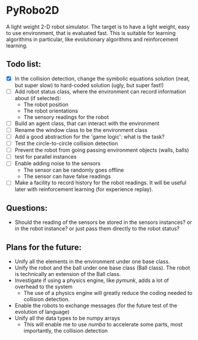 # PyRobo2D
A light weight 2-D robot simulator.
The target is to have a light weight, easy to use environment, that is evaluated fast. This is suitable for learning algorithms in particular,
like evolutionary algorithms and reinforcement learning.

## Todo list:
* [X] In the collision detection, change the symbolic equations solution (neat, but super slow) to hard-coded solution (ugly, but super fast!)
* [ ] Add robot status class, where the environment can record information about (if selected):
    * The robot position
    * The robot orientations
    * The sensory readings for the robot
* [ ] Build an agent class, that can interact with the environment
* [ ] Rename the window class to be the environment class
* [ ] Add a good abstraction for the 'game logic': what is the task?
* [ ] Test the circle-to-circle collision detection
* [ ] Prevent the robot from going passing environment objects (walls, balls)
* [ ] test for parallel instances
* [ ] Enable adding noise to the sensors
    * The sensor can be randomly goes offline
    * The sensor can have false readings
* [ ] Make a facility to record history for the robot readings. It will be useful later with reinforcement learning (for experience replay).

## Questions:
* Should the reading of the sensors be stored in the sensors instances? or in the robot instance? or just pass them directly to the robot status?

## Plans for the future:
* Unify all the elements in the environment under one base class.
* Unify the robot and the ball under one base class (Ball class). The robot is technically an extension of the Ball class.
* Investigate if using a physics engine, like *pymunk*, adds a lot of overhead to the system
    * The use of a physics engine will greatly reduce the coding needed to collision detection.
* Enable the robots to exchange messages (for the future test of the evolution of language)
* Unify all the data types to be numpy arrays
     * This will enable me to use *numba* to accelerate some parts, most importantly, the collision detection
